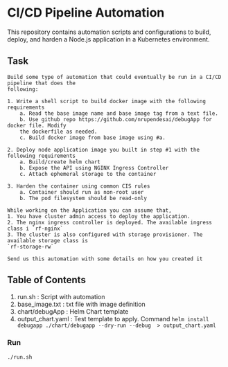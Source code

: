 # CI/CD Pipeline Automation

This repository contains automation scripts and configurations to build, deploy, and harden a Node.js application in a Kubernetes environment.

## Task

```
Build some type of automation that could eventually be run in a CI/CD pipeline that does the
following:

1. Write a shell script to build docker image with the following requirements
    a. Read the base image name and base image tag from a text file.
    b. Use github repo https://github.com/nrupendesai/debugApp for docker file. Modify
    the dockerfile as needed.
    c. Build docker image from base image using #a.

2. Deploy node application image you built in step #1 with the following requirements
    a. Build/create helm chart
    b. Expose the API using NGINX Ingress Controller
    c. Attach ephemeral storage to the container

3. Harden the container using common CIS rules
    a. Container should run as non-root user
    b. The pod filesystem should be read-only

While working on the Application you can assume that,
1. You have cluster admin access to deploy the application.
2. The nginx ingress controller is deployed. The available ingress class i `rf-nginx`
3. The cluster is also configured with storage provisioner. The available storage class is
`rf-storage-rw`

Send us this automation with some details on how you created it

```

## Table of Contents

1. run.sh : Script with automation
2. base_image.txt : txt file with image definition
2. chart/debugApp : Helm Chart template 
3. output_chart.yaml : Test template to apply. Command `helm install debugapp ./chart/debugapp --dry-run --debug  > output_chart.yaml`

### Run 


```bash
./run.sh
